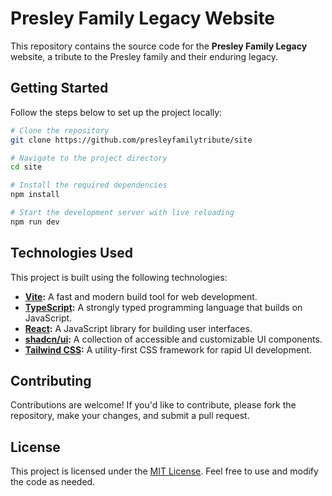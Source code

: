 # Presley Family Legacy Website

This repository contains the source code for the **Presley Family Legacy** website, a tribute to the Presley family and their enduring legacy.

## Getting Started

Follow the steps below to set up the project locally:

```sh
# Clone the repository
git clone https://github.com/presleyfamilytribute/site

# Navigate to the project directory
cd site

# Install the required dependencies
npm install

# Start the development server with live reloading
npm run dev
```

## Technologies Used

This project is built using the following technologies:

- **[Vite](https://vitejs.dev/):** A fast and modern build tool for web development.
- **[TypeScript](https://www.typescriptlang.org/):** A strongly typed programming language that builds on JavaScript.
- **[React](https://reactjs.org/):** A JavaScript library for building user interfaces.
- **[shadcn/ui](https://shadcn.dev/):** A collection of accessible and customizable UI components.
- **[Tailwind CSS](https://tailwindcss.com/):** A utility-first CSS framework for rapid UI development.

## Contributing

Contributions are welcome! If you'd like to contribute, please fork the repository, make your changes, and submit a pull request.

## License

This project is licensed under the [MIT License](LICENSE). Feel free to use and modify the code as needed.
